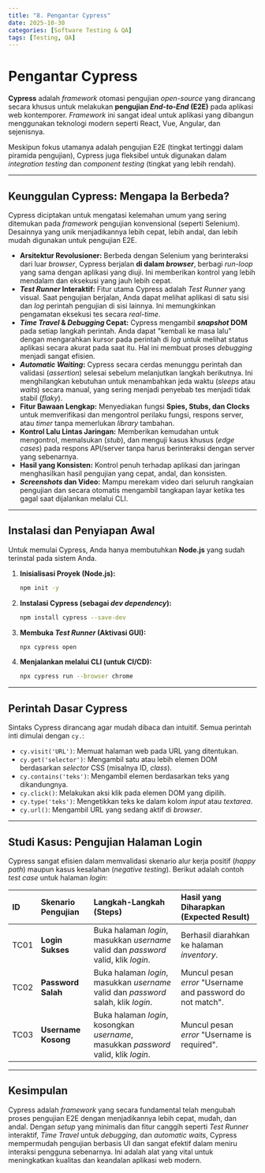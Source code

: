 ```yaml
---
title: "8. Pengantar Cypress"
date: 2025-10-30
categories: [Software Testing & QA]
tags: [Testing, QA]
---
```


# Pengantar Cypress

**Cypress** adalah *framework* otomasi pengujian *open-source* yang dirancang secara khusus untuk melakukan **pengujian *End-to-End* (E2E)** pada aplikasi web kontemporer. *Framework* ini sangat ideal untuk aplikasi yang dibangun menggunakan teknologi modern seperti React, Vue, Angular, dan sejenisnya.

Meskipun fokus utamanya adalah pengujian E2E (tingkat tertinggi dalam piramida pengujian), Cypress juga fleksibel untuk digunakan dalam *integration testing* dan *component testing* (tingkat yang lebih rendah).

---

## Keunggulan Cypress: Mengapa Ia Berbeda?

Cypress diciptakan untuk mengatasi kelemahan umum yang sering ditemukan pada *framework* pengujian konvensional (seperti Selenium). Desainnya yang unik menjadikannya lebih cepat, lebih andal, dan lebih mudah digunakan untuk pengujian E2E.

* **Arsitektur Revolusioner:** Berbeda dengan Selenium yang berinteraksi dari luar *browser*, Cypress berjalan **di dalam *browser***, berbagi *run-loop* yang sama dengan aplikasi yang diuji. Ini memberikan kontrol yang lebih mendalam dan eksekusi yang jauh lebih cepat.
* ***Test Runner* Interaktif:** Fitur utama Cypress adalah *Test Runner* yang visual. Saat pengujian berjalan, Anda dapat melihat aplikasi di satu sisi dan *log* perintah pengujian di sisi lainnya. Ini memungkinkan pengamatan eksekusi tes secara *real-time*.
* ***Time Travel* & *Debugging* Cepat:** Cypress mengambil ***snapshot* DOM** pada setiap langkah perintah. Anda dapat "kembali ke masa lalu" dengan mengarahkan kursor pada perintah di *log* untuk melihat status aplikasi secara akurat pada saat itu. Hal ini membuat proses *debugging* menjadi sangat efisien.
* ***Automatic Waiting*:** Cypress secara cerdas menunggu perintah dan validasi (*assertion*) selesai sebelum melanjutkan langkah berikutnya. Ini menghilangkan kebutuhan untuk menambahkan jeda waktu (*sleeps* atau *waits*) secara manual, yang sering menjadi penyebab tes menjadi tidak stabil (*flaky*).
* **Fitur Bawaan Lengkap:** Menyediakan fungsi **Spies, Stubs, dan Clocks** untuk memverifikasi dan mengontrol perilaku fungsi, respons server, atau *timer* tanpa memerlukan *library* tambahan.
* **Kontrol Lalu Lintas Jaringan:** Memberikan kemudahan untuk mengontrol, memalsukan (*stub*), dan menguji kasus khusus (*edge cases*) pada respons API/server tanpa harus berinteraksi dengan server yang sebenarnya.
* **Hasil yang Konsisten:** Kontrol penuh terhadap aplikasi dan jaringan menghasilkan hasil pengujian yang cepat, andal, dan konsisten.
* ***Screenshots* dan Video:** Mampu merekam video dari seluruh rangkaian pengujian dan secara otomatis mengambil tangkapan layar ketika tes gagal saat dijalankan melalui CLI.

---

## Instalasi dan Penyiapan Awal

Untuk memulai Cypress, Anda hanya membutuhkan **Node.js** yang sudah terinstal pada sistem Anda.

1.  **Inisialisasi Proyek (Node.js):**
    ```bash
    npm init -y
    ```
2.  **Instalasi Cypress (sebagai *dev dependency*):**
    ```bash
    npm install cypress --save-dev
    ```
3.  **Membuka *Test Runner* (Aktivasi GUI):**
    ```bash
    npx cypress open
    ```
4.  **Menjalankan melalui CLI (untuk CI/CD):**
    ```bash
    npx cypress run --browser chrome
    ```

---

## Perintah Dasar Cypress

Sintaks Cypress dirancang agar mudah dibaca dan intuitif. Semua perintah inti dimulai dengan `cy.`:

* `cy.visit('URL')`: Memuat halaman web pada URL yang ditentukan.
* `cy.get('selector')`: Mengambil satu atau lebih elemen DOM berdasarkan *selector* CSS (misalnya ID, *class*).
* `cy.contains('teks')`: Mengambil elemen berdasarkan teks yang dikandungnya.
* `cy.click()`: Melakukan aksi klik pada elemen DOM yang dipilih.
* `cy.type('teks')`: Mengetikkan teks ke dalam kolom *input* atau *textarea*.
* `cy.url()`: Mengambil URL yang sedang aktif di *browser*.

---

## Studi Kasus: Pengujian Halaman Login

Cypress sangat efisien dalam memvalidasi skenario alur kerja positif (*happy path*) maupun kasus kesalahan (*negative testing*). Berikut adalah contoh *test case* untuk halaman *login*:

| ID | Skenario Pengujian | Langkah-Langkah (Steps) | Hasil yang Diharapkan (Expected Result) |
| :--- | :--- | :--- | :--- |
| TC01 | **Login Sukses** | Buka halaman *login*, masukkan *username* valid dan *password* valid, klik *login*. | Berhasil diarahkan ke halaman *inventory*. |
| TC02 | **Password Salah** | Buka halaman *login*, masukkan *username* valid dan *password* salah, klik *login*. | Muncul pesan *error* "Username and password do not match". |
| TC03 | **Username Kosong** | Buka halaman *login*, kosongkan *username*, masukkan *password* valid, klik *login*. | Muncul pesan *error* "Username is required". |

---

## Kesimpulan

Cypress adalah *framework* yang secara fundamental telah mengubah proses pengujian E2E dengan menjadikannya lebih cepat, mudah, dan andal. Dengan *setup* yang minimalis dan fitur canggih seperti *Test Runner* interaktif, *Time Travel* untuk *debugging*, dan *automatic waits*, Cypress mempermudah pengujian berbasis UI dan sangat efektif dalam meniru interaksi pengguna sebenarnya. Ini adalah alat yang vital untuk meningkatkan kualitas dan keandalan aplikasi web modern.
